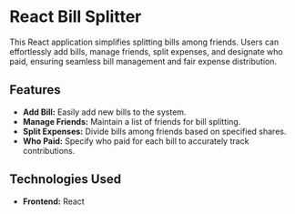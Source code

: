# React Bill Splitter

This React application simplifies splitting bills among friends. Users can effortlessly add bills, manage friends, split expenses, and designate who paid, ensuring seamless bill management and fair expense distribution.

## Features

- **Add Bill:** Easily add new bills to the system.
- **Manage Friends:** Maintain a list of friends for bill splitting.
- **Split Expenses:** Divide bills among friends based on specified shares.
- **Who Paid:** Specify who paid for each bill to accurately track contributions.

## Technologies Used

- **Frontend:** React
